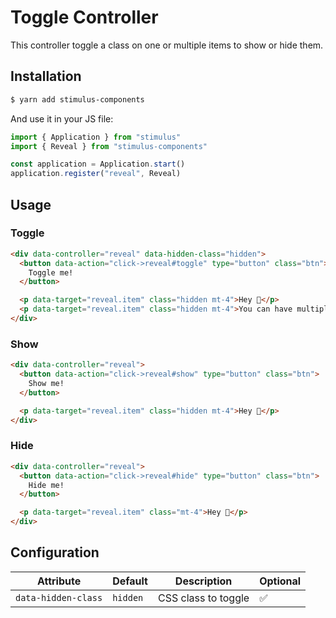 # Toggle Controller

This controller toggle a class on one or multiple items to show or hide them.

## Installation

```bash
$ yarn add stimulus-components
```

And use it in your JS file:
```js
import { Application } from "stimulus"
import { Reveal } from "stimulus-components"

const application = Application.start()
application.register("reveal", Reveal)
```

## Usage

### Toggle
```html
<div data-controller="reveal" data-hidden-class="hidden">
  <button data-action="click->reveal#toggle" type="button" class="btn">
    Toggle me!
  </button>

  <p data-target="reveal.item" class="hidden mt-4">Hey 👋</p>
  <p data-target="reveal.item" class="hidden mt-4">You can have multiple items</p>
</div>
```

### Show
```html
<div data-controller="reveal">
  <button data-action="click->reveal#show" type="button" class="btn">
    Show me!
  </button>

  <p data-target="reveal.item" class="hidden mt-4">Hey 👋</p>
</div>
```

### Hide
```html
<div data-controller="reveal">
  <button data-action="click->reveal#hide" type="button" class="btn">
    Hide me!
  </button>

  <p data-target="reveal.item" class="mt-4">Hey 👋</p>
</div>
```

## Configuration

| Attribute | Default | Description | Optional |
| --------- | ------- | ----------- | -------- |
| `data-hidden-class` | `hidden` | CSS class to toggle | ✅ |
